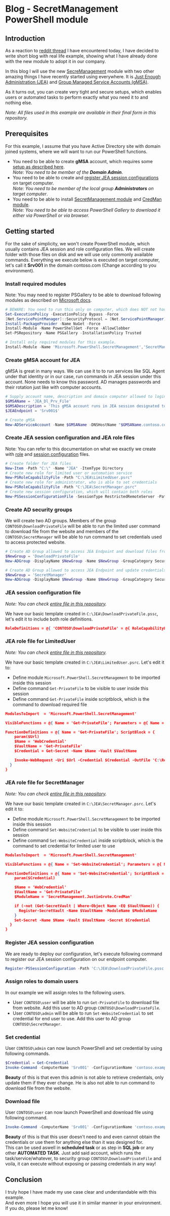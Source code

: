 # Blog - SecretManagement PowerShell module

## Introduction

As a reaction to [reddit thread](https://reddit.com/r/PowerShell/comments/p503ym/for_those_using_secretsmanagement_module_to/) I have encountered today, I have decided to write short blog with real life example, showing what I have already done with the new module to adopt it in our company.

In this blog I will use the new [SecreManagement](https://devblogs.microsoft.com/powershell/secretmanagement-and-secretstore-are-generally-available/) module with two other amazing things I have recently started using everywhere. It is [Just Enough Administration (JEA)](https://docs.microsoft.com/en-us/powershell/scripting/learn/remoting/jea/overview?view=powershell-7.1) and [Group Managed Service Accounts (gMSA)](https://docs.microsoft.com/en-us/windows-server/security/group-managed-service-accounts/group-managed-service-accounts-overview).

As it turns out, you can create very tight and secure setups, which enables users or automated tasks to perform exactly what you need it to and nothing else.

*Note: All files used in this example are available in their final form in this repository.*

## Prerequisites

For this example, I assume that you have Active Directory site with domain joined systems, where we will want to run our PowerShell functions.

* You need to be able to create **gMSA** account, which requires some [setup as described here](https://docs.microsoft.com/en-us/windows-server/security/group-managed-service-accounts/getting-started-with-group-managed-service-accounts).  
*Note: You need to be member of the **Domain Admin***.
* You need to be able to create and [register JEA session configurations](https://docs.microsoft.com/en-us/powershell/scripting/learn/remoting/jea/register-jea?view=powershell-7.1) on target computer.  
*Note: You need to be member of the local group **Administrators** on target computer*.
* You need to be able to install [SecretManagement module](https://www.powershellgallery.com/packages/Microsoft.PowerShell.SecretManagement) and [CredMan module](https://www.powershellgallery.com/packages/SecretManagement.JustinGrote.CredMan).  
*Note: You need to be able to access PowerShell Gallery to download it either via PowerShell or via browser.*

## Getting started

For the sake of simplicity, we won't create PowerShell module, which usually contains JEA session and role configuration files. We will create folder with those files on disk and we will use only commonly available commands. Everything we execute below is executed on target computer, let's call it **Srv001** in the domain contoso.com (Change according to you environment).

### Install required modules

Note: You may need to register PSGallery to be able to download following modules as described on [Microsoft docs](https://docs.microsoft.com/en-us/powershell/scripting/gallery/installing-psget?view=powershell-7).

```powershell
# BEWARE: You need to run this only on computer, which does NOT not have enabled PowerShellGet just yet.
Set-ExecutionPolicy -ExecutionPolicy Bypass -Force
[Net.ServicePointManager]::SecurityProtocol = [Net.ServicePointManager]::SecurityProtocol -bor [Net.SecurityProtocolType]::Tls12
Install-PackageProvider -Name NuGet -Force
Install-Module -Name PowerShellGet -Force -AllowClobber
Set-PSRepository -Name PSGallery -InstallationPolicy Trusted

# Install only required modules for this example.
Install-Module -Name 'Microsoft.PowerShell.SecretManagement','SecretManagement.JustinGrote.CredMan' -Scope AllUsers
```

### Create gMSA account for JEA

gMSA is great in many ways. We can use it to to run services like SQL Agent under that identity or in our case, run commands in JEA session under this account. None needs to know this password. AD manages passwords and their rotation just like with computer accounts.

```powershell
# Supply account name, description and domain computer allowed to login with this account
$GMSAName = 'JEA_Dl_Prv_File'
$GMSADescription = 'This gMSA account runs in JEA session designated to download file from authenticated website.'
$JEAEndpoint = 'Srv001$'

# Create gMSA
New-ADServiceAccount -Name $GMSAName -DNSHostName "$GMSAName.contoso.com" -PrincipalsAllowedToRetrieveManagedPassword $JEAEndpoint -Description $GMSADescription
```

### Create JEA session configuration and JEA role files

Note: You can refer to this documentation on what we exactly we create with [role](https://docs.microsoft.com/en-us/powershell/scripting/learn/remoting/jea/role-capabilities?view=powershell-7.1) and [session configuration](https://docs.microsoft.com/en-us/powershell/scripting/learn/remoting/jea/session-configurations?view=powershell-7.1) files.

```powershell
# Create folder for JEA files
New-Item -Path "C:\" -Name "JEA" -ItemType Directory
# Create new role for limited user or automation service
New-PSRoleCapabilityFile -Path "C:\JEA\LimitedUser.psrc"
# Create new role for administrator, who is able to set credentials
New-PSRoleCapabilityFile -Path "C:\JEA\SecretManager.psrc"
# Create new session configuration, which will contain both roles
New-PSSessionConfigurationFile -SessionType RestrictedRemoteServer -Path "C:\JEA\DownloadPrivateFile.pssc" -GroupManagedServiceAccount "CONTOSO\JEA_Dl_Prv_File"
```

### Create AD security groups

We will create two AD groups. Members of the group `CONTOSO\DownloadPrivateFile` will be able to run the limited user command to download file from the website and members of the `CONTOSO\SecretManager` will be able to run command to set credentials used to access protected website.

```powershell
# Create AD Group allowed to access JEA Endpoint and download files from website
$NewGroup = 'DownloadPrivateFile'
New-ADGroup -DisplayName $NewGroup -Name $NewGroup -GroupCategory Security -GroupScope Global -Path 'OU=JEA Security Groups,DC=Contoso,DC=com'

# Create AD Group allowed to access JEA Endpoint and update credentials
$NewGroup = 'SecretManager'
New-ADGroup -DisplayName $NewGroup -Name $NewGroup -GroupCategory Security -GroupScope Global -Path 'OU=JEA Security Groups,DC=Contoso,DC=com'
```

### JEA session configuration file

*Note: You can check [entire file in this repository](JEA/DownloadPrivateFile.pssc).*

We have our basic template created in `C:\JEA\DownloadPrivateFile.pssc`, let's edit it to include both role definitions.

```json
RoleDefinitions = @{ 'CONTOSO\DownloadPrivateFile' = @{ RoleCapabilityFiles = 'C:\JEA\LimitedUser.psrc' }; 'CONTOSO\SecretManager' = @{ RoleCapabilityFiles = 'C:\JEA\SecretManager.psrc' } }
```

### JEA role file for LimitedUser

*Note: You can check [entire file in this repository](JEA/LimitedUser.psrc).*

We have our basic template created in `C:\JEA\LimitedUser.psrc`. Let's edit it to:

* Define module `Microsoft.PowerShell.SecretManagement` to be imported inside this session
* Define command `Get-PrivateFile` to be visible to user inside this session
* Define command `Get-PrivateFile` inside scriptblock, which is the command to download required file

```json
ModulesToImport  = 'Microsoft.PowerShell.SecretManagement'

VisibleFunctions = @{ Name = 'Get-PrivateFile'; Parameters = @{ Name = 'Url' } }

FunctionDefinitions = @{ Name = 'Get-PrivateFile'; ScriptBlock = { 
    param($Url)
    $Name = 'WebCredential'
    $VaultName = 'Get-PrivateFile'
    $Credential = Get-Secret -Name $Name -Vault $VaultName

    Invoke-WebRequest -Uri $Url -Credential $Credential -OutFile 'C:\Report\file.txt'
  } 
}
```

### JEA role file for SecretManager

*Note: You can check [entire file in this repository](JEA/SecretManager.psrc).*

We have our basic template created in `C:\JEA\SecretManager.psrc`. Let's edit it to:

* Define module `Microsoft.PowerShell.SecretManagement` to be imported inside this session
* Define command `Set-WebsiteCredential` to be visible to user inside this session
* Define command `Set-WebsiteCredential` inside scriptblock, which is the command to set credential for limited user to use

```json
ModulesToImport  = 'Microsoft.PowerShell.SecretManagement'

VisibleFunctions = @{ Name = 'Set-WebsiteCredential'; Parameters = @{ Name = 'Credential' } }

FunctionDefinitions = @{ Name = 'Set-WebsiteCredential'; ScriptBlock = { 
    param($Credential)

    $Name = 'WebCredential'
    $VaultName = 'Get-PrivateFile'
    $ModuleName = 'SecretManagement.JustinGrote.CredMan'

    if (-not (Get-SecretVault | Where-Object Name -EQ $VaultName)) {
      Register-SecretVault -Name $VaultName -ModuleName $ModuleName
    }
    Set-Secret -Name $Name -Vault $VaultName -Secret $Credential
  } 
}
```

### Register JEA session configuration

We are ready to deploy our configuration, let's execute following command to register our JEA session configuration on our endpoint computer.

```powershell
Register-PSSessionConfiguration -Path 'C:\JEA\DownloadPrivateFile.pssc' -Name 'contoso.example.downloadprivatefile'
```

### Assign roles to domain users

In our example we will assign roles to the following users.

* User `CONTOSO\user` will be able to run `Get-PrivateFile` to download file from website. Add this user to AD group `CONTOSO\DownloadPrivateFile`.
* User `CONTOSO\admin` will be able to run `Set-WebsiteCredential` to set credential for end user to use. Add this user to AD group `CONTOSO\SecretManager`.

### Set credential

User `CONTOSO\admin` can now launch PowerShell and set credential by using following commands.

```powershell
$Credential = Get-Credential
Invoke-Command -ComputerName 'Srv001' -ConfigurationName 'contoso.example.downloadprivatefile' -ScriptBlock { Set-WebsiteCredential -Credential $args[0] } -ArgumentList $Credential
```

**Beauty** of this is that even this admin is not able to retrieve credentials, only update them if they ever change. He is also not able to run command to download file from the website.

### Download file

User `CONTOSO\user` can now launch PowerShell and download file using following command.  

```powershell
Invoke-Command -ComputerName 'Srv001' -ConfigurationName 'contoso.example.downloadprivatefile' -ScriptBlock { Get-PrivateFile -Url 'https://contoso.com/private/file.txt' }
```

**Beauty** of this is that this user doesn't need to and even cannot obtain the credentials or use them for anything else than it was designed for.  
This can be used aswell in **scheduled task** or as step in **SQL job** or any other **AUTOMATED TASK**. Just add said account, which runs the task/service/whatever, to security group `CONTOSO\DownloadPrivateFile` and voila, it can execute without exposing or passing credentials in any way!

## Conclusion

I truly hope I have made my use case clear and understandable with this example.  
And even more I hope you will use it in similar manner in your environment. If you do, please let me know!
